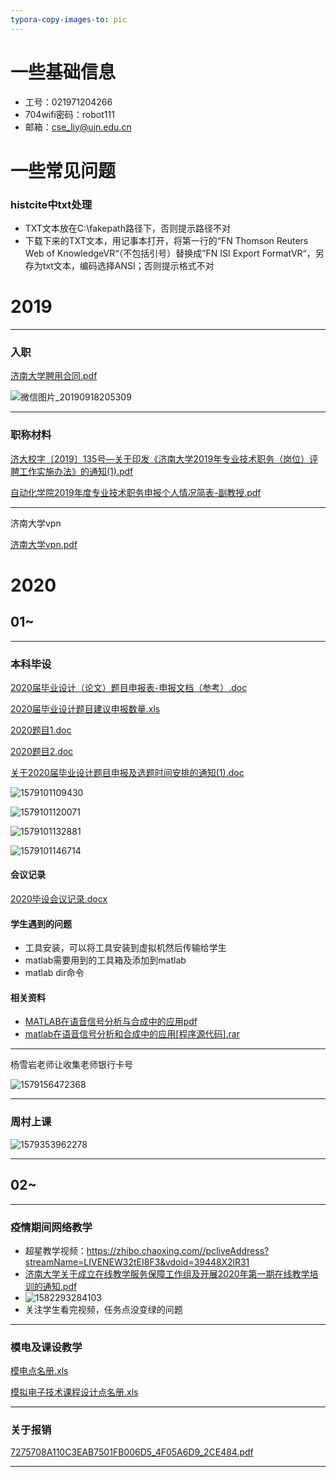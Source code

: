```yaml
---
typora-copy-images-to: pic
---
```


# 一些基础信息

- 工号：021971204266
- 704wifi密码：robot111
- 邮箱：cse_liy@ujn.edu.cn





# 一些常见问题

### histcite中txt处理

- TXT文本放在C:\fakepath路径下，否则提示路径不对
- 下载下来的TXT文本，用记事本打开，将第一行的“FN Thomson Reuters Web of KnowledgeVR“（不包括引号）替换成”FN ISI Export FormatVR“，另存为txt文本，编码选择ANSI；否则提示格式不对



# 2019

---

### 入职

 [济南大学聘用合同.pdf](file\2019\济南大学聘用合同.pdf) 

![微信图片_20190918205309](pic/微信图片_20190918205309.png)

---

### 职称材料

 [济大校字〔2019〕135号—关于印发《济南大学2019年专业技术职务（岗位）评聘工作实施办法》的通知(1).pdf](file\2019\济大校字〔2019〕135号—关于印发《济南大学2019年专业技术职务（岗位）评聘工作实施办法》的通知(1).pdf) 

 [自动化学院2019年度专业技术职务申报个人情况简表-副教授.pdf](file\2019\自动化学院2019年度专业技术职务申报个人情况简表-副教授.pdf) 

---

济南大学vpn

 [济南大学vpn.pdf](file\2019\济南大学vpn.pdf) 

















# 2020

## 01~

------

### 本科毕设

 [2020届毕业设计（论文）题目申报表-申报文档（参考）.doc](file\2020\2020届毕业设计（论文）题目申报表-申报文档（参考）.doc) 

 [2020届毕业设计题目建议申报数量.xls](file\2020\2020届毕业设计题目建议申报数量.xls) 

 [2020题目1.doc](file\2020\2020题目1.doc) 

 [2020题目2.doc](file\2020\2020题目2.doc) 

 [关于2020届毕业设计题目申报及选题时间安排的通知(1).doc](file\2020\关于2020届毕业设计题目申报及选题时间安排的通知(1).doc) 

![1579101109430](pic/1579101109430.png)

![1579101120071](pic/1579101120071.png)

![1579101132881](pic/1579101132881.png)

![1579101146714](pic/1579101146714.png)

#### 会议记录

[2020毕设会议记录.docx](file\2020\2020毕设会议记录.docx) 

#### 学生遇到的问题

- 工具安装，可以将工具安装到虚拟机然后传输给学生
- matlab需要用到的工具箱及添加到matlab
- matlab dir命令

#### 相关资料

- [MATLAB在语音信号分析与合成中的应用pdf](file\2020\MATLAB在语音信号分析与合成中的应用pdf)
-  [matlab在语音信号分析和合成中的应用[程序源代码].rar](file\2020\matlab在语音信号分析和合成中的应用[程序源代码].rar) 





































---

杨雪岩老师让收集老师银行卡号

![1579156472368](pic/1579156472368.png)

---

### 周村上课

![1579353962278](pic/1579353962278.png)



---

## 02~

---

### 疫情期间网络教学

- 超星教学视频：https://zhibo.chaoxing.com//pcliveAddress?streamName=LIVENEW32tEI8F3&vdoid=39448X2lR31
-  [济南大学关于成立在线教学服务保障工作组及开展2020年第一期在线教学培训的通知.pdf](file\2020\济南大学关于成立在线教学服务保障工作组及开展2020年第一期在线教学培训的通知.pdf) 
- ![1582293284103](pic/1582293284103.png)
- 关注学生看完视频，任务点没变绿的问题







---

### 模电及课设教学

 [模电点名册.xls](file\2020\模电点名册.xls) 

 [模拟电子技术课程设计点名册.xls](file\2020\模拟电子技术课程设计点名册.xls) 









---

### 关于报销

 [7275708A110C3EAB7501FB006D5_4F05A6D9_2CE484.pdf](file\2020\7275708A110C3EAB7501FB006D5_4F05A6D9_2CE484.pdf) 





---















